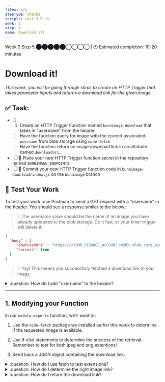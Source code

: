 ```yaml
---
files: n/a
stepType: checks
scripts: test.3.5.js
week: 3
step: 5
name: Download it!
---
```


Week 3 Step 5 ⬤⬤⬤⬤⬤◯◯◯◯ | 🕐 Estimated completion: 10-20 minutes

# Download it!
*This week, you will be going through steps to create an HTTP Trigger that takes parameter inputs and returns a download link for the given image.*

## ✅  Task:

- [ ]  1. Create an HTTP Trigger Function named `bunnimage-download` that takes in "username" from the header
   - [ ]  Have the function query for image with the correct associated `username` from blob storage using `node-fetch`
   - [ ]  Have the function return an image download link in an attribute named `downloadUri`.
- [ ]  🚀 Place your new HTTP Trigger function secret in the repository named `BUNNIMAGE_ENDPOINT2`
- [ ]  🚀 Commit your new HTTP Trigger function code in `bunnimage-download/index.js` on the `bunnimage` branch

## 🚧 Test Your Work

To test your work, use Postman to send a GET request with a "username" in the header. You should see a response similar to the below:

> :bulb: The username value should be the name of an image you have already uploaded to the blob storage. Do it fast, or your timer trigger will delete it!

```JSON
{
  "body" : {
     "downloadUri" : "https://<YOUR_STORAGE_ACCOUNT_NAME>.blob.core.windows.net/images/<USERNAME>.png",
     "success": true
  }
}
```
> 💡 Yay! This means you successfully fetched a download link to your image.


<details>
<summary>:question: How do I add "username" to the header?</summary>
</br>

Click on the headers tab below the request URL.
![image](https://user-images.githubusercontent.com/69332964/122677983-cd14ac00-d1b2-11eb-83d3-1d5c3d1283b5.png)
</details>


---

## 1. Modifying your Function

In our `module.exports` function, we'll want to:

1. Use the `node-fetch` package we installed earlier this week to determine if the requested image is available.

2. Use if-else statements to determine the success of the retrieval. Remember to test for both jpeg and png extentions!

3. Send back a JSON object containing the download link.

<details>
<summary>:question: How do I use fetch to test extensions?</summary>

Outside of the main function, you'll first want to create a variable called `fetch` that calls your `node-fetch` package: `var fetch = require("node-fetch");`. 

Then, within your main function, you'll need to create references to your username as well as variables for `download`, `downloadpng`, and `downloadjpg`. Since we don't know whether the image is a png or jpeg file, we need to test for both.

```js
var username = req.headers['username'];
var download = ""
var downloadpng = "https://<YOUR_BLOB_STORAGE_URL>.blob.core.windows.net/images/" + username + ".png";
var downloadjpg = "https://<YOUR_BLOB_STORAGE_URL>.blob.core.windows.net/images/" + username + ".jpeg";
```

To attempt to download the image, call `fetch` asynchronously. This way, we can test all possible links to the image and determine which one works.

```js
let pngresp = await fetch(downloadpng, {
   method: 'GET',
})
let pngdata = await pngresp;

let jpgresp = await fetch(downloadjpg, {
   method: 'GET',
})
let jpgdata = await jpgresp;
```

</details>

<details>
<summary>:question: How do I determine the right image link?</summary>

Your data will contain an attribute "status text" that lets you know if a blob doesn't exist. To use these to our advantage, we can create if-else statements that notify us if our `fetch` method was successful.

```js
if (pngdata.statusText == "The specified blob does not exist." && jpgdata.statusText == "The specified blob does not exist." ) {
   success = false;
   context.log("Does not exist: " + pngdata)
   context.log("Does not exist: " + jpgdata)
} else if (pngdata.statusText != "The specified blob does not exist.") {
   success = true;
   download = downloadpng
   context.log("Does exist: " + pngdata)
} else if (jpgdata.statusText != "The specified blob does not exist.") {
   success = true;
   download = downloadjpg
   context.log("Does exist: " + jpgdata)
}
```

</details>

<details>
<summary>:question: How do I return the download link?</summary>

To return the download link, just set `context.res` to a JSON object with your download link.

```js
context.res = {
      body: {
               "downloadUri" : download,
               "success": success,
      }
};
context.log(download);
context.done();
```

</details>

